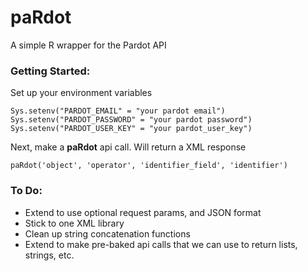 # paRdot
A simple R wrapper for the Pardot API

### Getting Started:
Set up your environment variables
```
Sys.setenv("PARDOT_EMAIL" = "your pardot email")
Sys.setenv("PARDOT_PASSWORD" = "your pardot password")
Sys.setenv("PARDOT_USER_KEY" = "your pardot_user_key")
```

Next, make a **paRdot** api call. Will return a XML response
```
paRdot('object', 'operator', 'identifier_field', 'identifier')
```

### To Do:
- Extend to use optional request params, and JSON format
- Stick to one XML library
- Clean up string concatenation functions
- Extend to make pre-baked api calls that we can use to return lists, strings, etc. 
